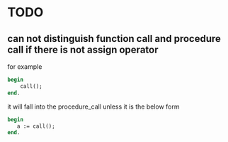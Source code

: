 # TODO
## can not distinguish function call and procedure call if there is not assign operator
for example 
```pascal
begin
    call();
end.
```
it will fall into the procedure_call unless it is the below form 
```pascal
begin
   a := call();
end.
```